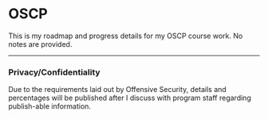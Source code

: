# OSCP
This is my roadmap and progress details for my OSCP course work. No notes are provided.

---

### Privacy/Confidentiality
Due to the requirements laid out by Offensive Security, details and percentages will be published after I discuss with program staff regarding publish-able information.
